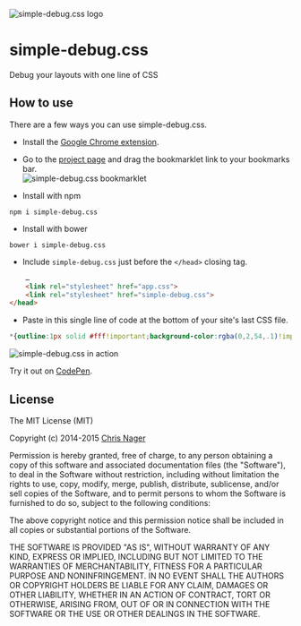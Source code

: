 ![simple-debug.css logo](../gh-pages/logo.png "simple-debug.css logo")

# simple-debug.css

Debug your layouts with one line of CSS



## How to use

There are a few ways you can use simple-debug.css.

- Install the [Google Chrome extension](//chrome.google.com/webstore/detail/simple-debugcss/jlkgkebpphmaiemciejnmgccejccnpha).

- Go to the [project page](//chrisnager.github.io/simple-debug.css/#bookmarklet) and drag the bookmarklet link to your bookmarks bar.      
![simple-debug.css bookmarklet](../gh-pages/bookmarklet.png "simple-debug.css bookmarklet")

- Install with npm
```shell
npm i simple-debug.css
```

- Install with bower
```shell
bower i simple-debug.css
```

- Include `simple-debug.css` just before the `</head>` closing tag.
```html
    …
    <link rel="stylesheet" href="app.css">
    <link rel="stylesheet" href="simple-debug.css">
</head>
```

- Paste in this single line of code at the bottom of your site's last CSS file.
```css
*{outline:1px solid #fff!important;background-color:rgba(0,2,54,.1)!important}
```

![simple-debug.css in action](../gh-pages/screenshot.png "simple-debug.css in action")

Try it out on [CodePen](//codepen.io/chrisnager/pen/saxeL).



## License

The MIT License (MIT)

Copyright (c) 2014-2015 [Chris Nager](//twitter.com/chrisnager)

Permission is hereby granted, free of charge, to any person obtaining a copy
of this software and associated documentation files (the "Software"), to deal
in the Software without restriction, including without limitation the rights
to use, copy, modify, merge, publish, distribute, sublicense, and/or sell
copies of the Software, and to permit persons to whom the Software is
furnished to do so, subject to the following conditions:

The above copyright notice and this permission notice shall be included in all
copies or substantial portions of the Software.

THE SOFTWARE IS PROVIDED "AS IS", WITHOUT WARRANTY OF ANY KIND, EXPRESS OR
IMPLIED, INCLUDING BUT NOT LIMITED TO THE WARRANTIES OF MERCHANTABILITY,
FITNESS FOR A PARTICULAR PURPOSE AND NONINFRINGEMENT. IN NO EVENT SHALL THE
AUTHORS OR COPYRIGHT HOLDERS BE LIABLE FOR ANY CLAIM, DAMAGES OR OTHER
LIABILITY, WHETHER IN AN ACTION OF CONTRACT, TORT OR OTHERWISE, ARISING FROM,
OUT OF OR IN CONNECTION WITH THE SOFTWARE OR THE USE OR OTHER DEALINGS IN THE
SOFTWARE.
